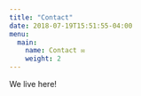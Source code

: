 ```yaml
---
title: "Contact"
date: 2018-07-19T15:51:55-04:00
menu:
  main:
    name: Contact ✉️
    weight: 2
---
```


We live here!